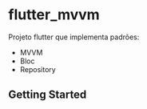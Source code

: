# flutter_mvvm

Projeto flutter que implementa padrões:
- MVVM
- Bloc
- Repository

## Getting Started


